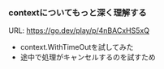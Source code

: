 ### contextについてもっと深く理解する
URL: https://go.dev/play/p/4nBACxHS5xQ
- context.WithTimeOutを試してみた
- 途中で処理がキャンセルするのを試すため
